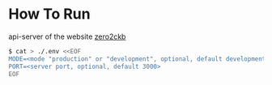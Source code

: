 # How To Run

api-server of the website [zero2ckb](https://zero2ckb.ckbapp.dev/)

```sh
$ cat > ./.env <<EOF
MODE=<mode "production" or "development", optional, default development, will effect the chain scripts info in lumos-config.json>
PORT=<server port, optional, default 3000>
EOF
```
